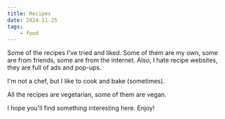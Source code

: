 ```yaml
---
title: Recipes
date: 2024-11-25
tags:
    - food
---
```


Some of the recipes I've tried and liked.
Some of them are my own, some are from friends, some are from the internet.
Also, I hate recipe websites, they are full of ads and pop-ups.

I'm not a chef, but I like to cook and bake (sometimes). 

All the recipes are vegetarian, some of them are vegan. 


I hope you'll find something interesting here. Enjoy!